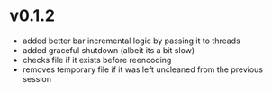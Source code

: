 # v0.1.2
* added better bar incremental logic by passing it to threads
* added graceful shutdown (albeit its a bit slow)
* checks file if it exists before reencoding
* removes temporary file if it was left uncleaned from the previous session